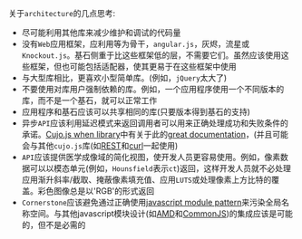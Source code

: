 关于`architecture`的几点思考:
* 尽可能利用其他库来减少维护和调试的代码量
* 没有`Web`应用框架，应利用等为骨干，`angular.js`，灰烬，流星或`Knockout.js`。基石侧重于比这些框架低的层，不需要它们。虽然应该使用这些框架，但也可能包括适配器，使其更易于在这些框架中使用
* 与大型库相比，更喜欢小型简单库。(例如，`jQuery`太大了) 
* 不要使用对库用户强制依赖的库。例如，一个应用程序使用一个不同版本的库，而不是一个基石，就可以正常工作
* 应用程序和基石应该可以共享相同的库(只要版本得到基石的支持)
* 异步`API`应该利用延迟模式来返回调用者可以用来正确处理成功和失败条件的承诺。[Cujo.js when library](https://github.com/cujojs/when)中有关于此的[great documentation](https://github.com/cujojs/when/wiki)，(并且可能会与其他`cujo.js`库(如[REST](https://github.com/cujojs/rest)和[curl](https://github.com/cujojs/curl)一起使用) 
* `API`应该提供医学成像域的简化视图，使开发人员更容易使用。例如，像素数据可以以模态单元(例如，`Hounsfield`表示`ct`)返回，这样开发人员就不必处理应用渐升斜率/截取、掩蔽像素填充值、应用`LUTS`或处理像素上方比特的覆盖。彩色图像总是以'RGB'的形式返回
* `Cornerstone`应该避免通过正确使用[javascript module pattern](http://www.adequatelygood.com/JavaScript-Module-Pattern-In-Depth.html)来污染全局名称空间。与其他javascript模块设计(如[AMD](https://en.wikipedia.org/wiki/Asynchronous_module_definition)和[CommonJS](http://wiki.commonjs.org/wiki/CommonJS))的集成应该是可能的，但不是必需的